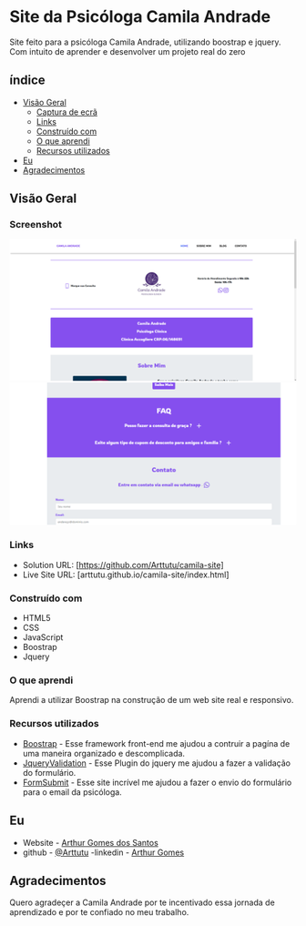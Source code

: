 # Site da Psicóloga Camila Andrade

Site feito para a psicóloga Camila Andrade, utilizando boostrap e jquery. Com intuito de aprender e desenvolver um projeto real do zero

## índice

- [Visão Geral](#visão-geral)
  - [Captura de ecrã](#screenshot)
  - [Links](#links)
  - [Construído com](#Construído-com)
  - [O que aprendi](#O-que-aprendi)
  - [Recursos utilizados](#recursos-utilizados)
- [Eu](#eu)
- [Agradecimentos](#Agradecimentos)

## Visão Geral

### Screenshot

![](./img/captura-tela.png)
![](./img/captura-tela2.png)

### Links

- Solution URL: [https://github.com/Arttutu/camila-site]
- Live Site URL: [arttutu.github.io/camila-site/index.html]

### Construído com

- HTML5
- CSS
- JavaScript
- Boostrap
- Jquery

### O que aprendi

Aprendi a utilizar Boostrap na construção de um web site real e responsivo.

### Recursos utilizados

- [Boostrap](https://getbootstrap.com) - Esse framework front-end me ajudou a contruir a pagína de uma maneira organizado e descomplicada.
- [JqueryValidation](https://jqueryvalidation.org/documentation/) - Esse Plugin do jquery me ajudou a fazer a validação do formulário.
- [FormSubmit](https://formsubmit.co) - Esse site incrível me ajudou a fazer o envio do formulário para o email da psicóloga.

## Eu

- Website - [ Arthur Gomes dos Santos](https://arttutu.github.io/meu_portfolio/)
- github - [@Arttutu](https://github.com/Arttutu)
  -linkedin - [Arthur Gomes](https://www.linkedin.com/in/santos-gomes/)

## Agradecimentos

Quero agradeçer a Camila Andrade por te incentivado essa jornada de aprendizado e por te confiado no meu trabalho.
